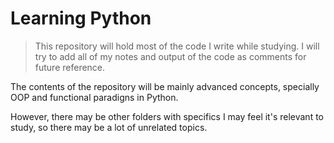 # Learning Python

> This repository will hold most of the code I write while studying.
> I will try to add all of my notes and output of the code as comments for future reference.

The contents of the repository will be mainly advanced concepts, specially OOP and functional paradigns in Python.

However, there may be other folders with specifics I may feel it's relevant to study, so there may be a lot of unrelated topics.
